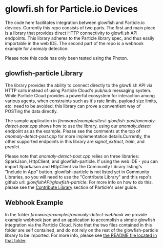 # glowfi.sh for Particle.io Devices

The code here facilitates integration between glowfish and Particle.io devices.  Currently this repo consists of two parts. The first and main piece is a library that provides direct HTTP connectivity to glowfi.sh API endpoints. This library adheres to the Particle library spec, and thus easily importable in the web IDE. The second part of the repo is a webhook example for anomaly detection.

Please note this code has only been tested using the Photon.
 
## glowfish-particle Library

The library provides the ability to connect directly to the glowfi.sh API via HTTP calls instead of using Particle Cloud's pub/sub messaging system.  While Particle Cloud provides a powerful ecosystem for interaction among various agents, when constraints such as it's rate limits, payload size limits, etc. need to be avoided, this library can prove a conventient way of POSTing the data directly.

The sample application in *firmware/examples/test-glowfish-post/anomaly-detect-post.cpp* shows how to use the library, using our *anomaly_detect* endpoint as as the example. Please see the comments at the top of *anomaly-detect-post.cpp* for more implementation details.Currently, the other supported endpoints in this library are *signal_extract*, *train*, and *predict*.  

Please note that *anomaly-detect-post.cpp* relies on three libraries: SparkJson, HttpClient, and glowfish-particle.  If using the web IDE - you can import SparkJson and HttpClient via the Community Library listing's "Include in App" button.  glowfish-particle is not listed yet in Community Libraries, so you will need to use the "Contribute Library" and this repo's github url: *glowfishAPI/glowfish-particle*. For more info on how to do this, please see the [Contribute Library](https://docs.particle.io/guide/getting-started/build/photon/#contribute-a-library) section of Particle's user guide.

## Webhook Example

In the folder *firmware/examples/anomaly-detect-webhook* we provide example webhook json and an application to accomplish a simple glowfish integration via the Particle Cloud.  Note that the two files contained in this folder are self contained, and do not rely on the rest of the glowfish-particle library to be imported. For more info, please see [the README file located in that folder](https://github.com/glowfishAPI/glowfish-particle/tree/master/firmware/examples/anomaly-detect-webhook). 

 




